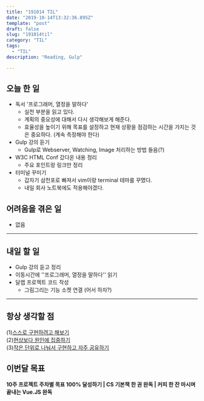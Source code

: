 ```yaml
---
title: "191014 TIL"
date: "2019-10-14T13:32:36.895Z"
template: "post"
draft: false
slug: "191014til"
category: "TIL"
tags:
  - "TIL"
description: "Reading, Gulp"

---
```


## 오늘 한 일

- 독서 '프로그래머, 열정을 말하다'
  - 실천 부분을 읽고 있다.
  - 계획의 중요성에 대해서 다시 생각해보게 해준다.
  - 효율성을 높이기 위해 목표를 설정하고 현재 상황을 점검하는 시간을 가지는 것은 중요하다. (계속 측정해야 한다)
- Gulp 강의 듣기
  - Gulp로 Webserver, Watching, Image 처리하는 방법 들음(?)
- W3C HTML Conf 갔다온 내용 정리
  - 주요 포인트랑 링크만 정리
- 터미널 꾸미기
  - 갑자기 삼천포로 빠져서 vim이랑 terminal 테마를 꾸몄다.
  - 내일 회사 노트북에도 적용해야겠다.

## 어려움을 겪은 일

- 없음

---

## 내일 할 일

- Gulp 강의 듣고 정리
- 이동시간에 ''프로그래머, 열정을 말하다'' 읽기
- 달랩 프로젝트 코드 작성
  - 그림그리는 기능 소켓 연결 (어서 하자?)

------



## 항상 생각할 점

(1)<u>스스로 구현하려고 해보기</u> <br>(2)<u>현상보다 원인에 집중하기</u> <br>(3)<u>작은 단위로 나눠서 구현하고 자주 공유하기</u>



## 이번달 목표

**10주 프로젝트 주차별 목표 100% 달성하기 | CS 기본책 한 권 완독 | 커피 한 잔 마시며 끝내는 Vue.JS 완독**

